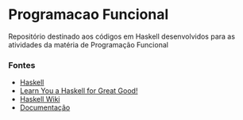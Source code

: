 # Programacao Funcional
Repositório destinado aos códigos em Haskell desenvolvidos para as atividades da matéria de Programação Funcional

### Fontes

- [Haskell](https://www.haskell.org/)
- [Learn You a Haskell for Great Good!](http://learnyouahaskell.com/)
- [Haskell Wiki](https://wiki.haskell.org/Haskell)
- [Documentação](https://hackage.haskell.org/package/base-4.18.0.0/docs/Prelude.html#g:1)

